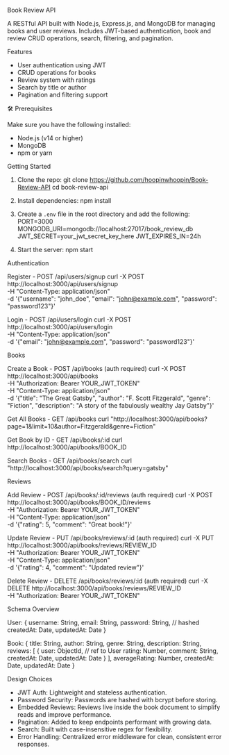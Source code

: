 Book Review API

A RESTful API built with Node.js, Express.js, and MongoDB for managing books and user reviews. Includes JWT-based authentication, book and review CRUD operations, search, filtering, and pagination.

 Features

- User authentication using JWT
- CRUD operations for books
- Review system with ratings
- Search by title or author
- Pagination and filtering support

🛠 Prerequisites

Make sure you have the following installed:

- Node.js (v14 or higher)
- MongoDB
- npm or yarn

Getting Started

1. Clone the repo:
   git clone https://github.com/hoopinwhoopin/Book-Review-API
   cd book-review-api

2. Install dependencies:
   npm install

3. Create a `.env` file in the root directory and add the following:
   PORT=3000
   MONGODB_URI=mongodb://localhost:27017/book_review_db
   JWT_SECRET=your_jwt_secret_key_here
   JWT_EXPIRES_IN=24h

4. Start the server:
   npm start

Authentication

Register - POST /api/users/signup
curl -X POST http://localhost:3000/api/users/signup \
  -H "Content-Type: application/json" \
  -d '{"username": "john_doe", "email": "john@example.com", "password": "password123"}'

Login - POST /api/users/login
curl -X POST http://localhost:3000/api/users/login \
  -H "Content-Type: application/json" \
  -d '{"email": "john@example.com", "password": "password123"}'

Books

Create a Book - POST /api/books (auth required)
curl -X POST http://localhost:3000/api/books \
  -H "Authorization: Bearer YOUR_JWT_TOKEN" \
  -H "Content-Type: application/json" \
  -d '{"title": "The Great Gatsby", "author": "F. Scott Fitzgerald", "genre": "Fiction", "description": "A story of the fabulously wealthy Jay Gatsby"}'

Get All Books - GET /api/books
curl "http://localhost:3000/api/books?page=1&limit=10&author=Fitzgerald&genre=Fiction"

Get Book by ID - GET /api/books/:id
curl http://localhost:3000/api/books/BOOK_ID

Search Books - GET /api/books/search
curl "http://localhost:3000/api/books/search?query=gatsby"

 Reviews

Add Review - POST /api/books/:id/reviews (auth required)
curl -X POST http://localhost:3000/api/books/BOOK_ID/reviews \
  -H "Authorization: Bearer YOUR_JWT_TOKEN" \
  -H "Content-Type: application/json" \
  -d '{"rating": 5, "comment": "Great book!"}'

Update Review - PUT /api/books/reviews/:id (auth required)
curl -X PUT http://localhost:3000/api/books/reviews/REVIEW_ID \
  -H "Authorization: Bearer YOUR_JWT_TOKEN" \
  -H "Content-Type: application/json" \
  -d '{"rating": 4, "comment": "Updated review"}'

Delete Review - DELETE /api/books/reviews/:id (auth required)
curl -X DELETE http://localhost:3000/api/books/reviews/REVIEW_ID \
  -H "Authorization: Bearer YOUR_JWT_TOKEN"

Schema Overview

User:
{
  username: String,
  email: String,
  password: String, // hashed
  createdAt: Date,
  updatedAt: Date
}

Book:
{
  title: String,
  author: String,
  genre: String,
  description: String,
  reviews: [
    {
      user: ObjectId, // ref to User
      rating: Number,
      comment: String,
      createdAt: Date,
      updatedAt: Date
    }
  ],
  averageRating: Number,
  createdAt: Date,
  updatedAt: Date
}

 Design Choices

- JWT Auth: Lightweight and stateless authentication.
- Password Security: Passwords are hashed with bcrypt before storing.
- Embedded Reviews: Reviews live inside the book document to simplify reads and improve performance.
- Pagination: Added to keep endpoints performant with growing data.
- Search: Built with case-insensitive regex for flexibility.
- Error Handling: Centralized error middleware for clean, consistent error responses.
